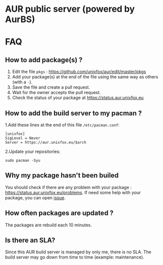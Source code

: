 # AUR public server (powered by AurBS)

# FAQ
## How to add package(s) ?
1. Edit the file `pkgs` : https://github.com/unixfox/aur/edit/master/pkgs
2. Add your package(s) at the end of the file using the same way as others (with a `-`).
3. Save the file and create a pull request.
4. Wait for the owner accepts the pull request.
5. Check the status of your package at https://status.aur.unixfox.eu

## How to add the build server to my pacman ?

1.Add these lines at the end of this file `/etc/pacman.conf`:
```
[unixfox]
SigLevel = Never
Server = https://aur.unixfox.eu/$arch
```
2.Update your repositories:
```
sudo pacman -Syu
```

## Why my package hasn't been builed
You should check if there are any problem with your package : https://status.aur.unixfox.eu/problems.
If need some help with your package, you can open [issue](https://github.com/unixfox/aur/issues).

## How often packages are updated ?
The packages are rebuild each 10 minutes.

## Is there an SLA?

Since this AUR build server is managed by only me, there is no SLA. The build server may go down from time to time (example: maintenance).
